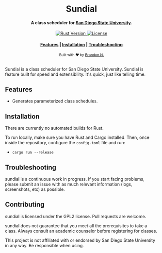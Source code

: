 <h1 align="center">
Sundial
</h1>
<h4 align="center">
    A class scheduler for <a href="https://www.sdsu.edu/">San Diego State University</a>.
</h4>

<p align="center">
    <!-- Rust Version -->
    <a href="https://www.rust-lang.org/tools/install">
        <img src="https://badgen.net/badge/rust/1.42+/?color=orange" alt="Rust Version" />
    </a>
    <a href="https://github.com/gnuyent/sundial/blob/master/LICENSE">
        <img src="https://badgen.net/badge/license/GPL2/orange" alt="License" />
    </a>
</p>

<div align="center">
    <h4>
        <a href="#features">Features</a> |
        <a href="#installation">Installation</a> |
        <a href="#troubleshooting">Troubleshooting</a>
    </h4>
</div>

<div align="center">
    <sub>Built with ❤ by <a href="https://github.com/gnuyent">Brandon N.</a>
    </sub>
</div>
<br>

Sundial is a class scheduler for San Diego State University. Sundial is feature built for speed
and extensibility. It's quick, just like telling time.

## Features
* Generates parameterized class schedules.

## Installation
There are currently no automated builds for Rust.

To run locally, make sure you have Rust and Cargo installed. Then, once inside the repository, configure the `config.toml` file and run:

* `cargo run --release`

## Troubleshooting
sundial is a continuous work in progress. If you start facing problems, please submit an issue with as much relevant
information (logs, screenshots, etc) as possible.

## Contributing
sundial is licensed under the GPL2 license. Pull requests are welcome.

sundial does not guarantee that you meet all the prerequisites to take a class. Always consult an academic counselor
before registering for classes.

This project is not affiliated with or endorsed by San Diego State University in any way. Be responsible when using.
